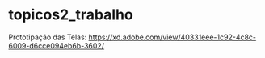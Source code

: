 # topicos2_trabalho
Prototipação das Telas: https://xd.adobe.com/view/40331eee-1c92-4c8c-6009-d6cce094eb6b-3602/

